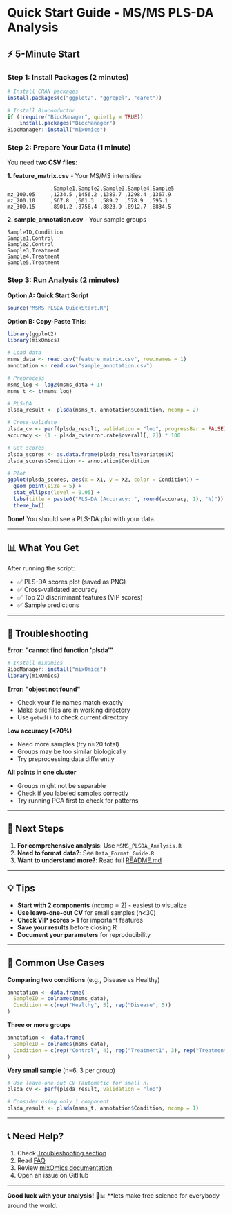 # Quick Start Guide - MS/MS PLS-DA Analysis

## ⚡ 5-Minute Start

### Step 1: Install Packages (2 minutes)

```r
# Install CRAN packages
install.packages(c("ggplot2", "ggrepel", "caret"))

# Install Bioconductor
if (!require("BiocManager", quietly = TRUE))
    install.packages("BiocManager")
BiocManager::install("mixOmics")
```

### Step 2: Prepare Your Data (1 minute)

You need **two CSV files**:

**1. feature_matrix.csv** - Your MS/MS intensities
```
              ,Sample1,Sample2,Sample3,Sample4,Sample5
mz_100.05     ,1234.5 ,1456.2 ,1389.7 ,1298.4 ,1367.9
mz_200.10     ,567.8  ,601.3  ,589.2  ,578.9  ,595.1
mz_300.15     ,8901.2 ,8756.4 ,8823.9 ,8912.7 ,8834.5
```

**2. sample_annotation.csv** - Your sample groups
```
SampleID,Condition
Sample1,Control
Sample2,Control
Sample3,Treatment
Sample4,Treatment
Sample5,Treatment
```

### Step 3: Run Analysis (2 minutes)

**Option A: Quick Start Script**
```r
source("MSMS_PLSDA_QuickStart.R")
```

**Option B: Copy-Paste This:**
```r
library(ggplot2)
library(mixOmics)

# Load data
msms_data <- read.csv("feature_matrix.csv", row.names = 1)
annotation <- read.csv("sample_annotation.csv")

# Preprocess
msms_log <- log2(msms_data + 1)
msms_t <- t(msms_log)

# PLS-DA
plsda_result <- plsda(msms_t, annotation$Condition, ncomp = 2)

# Cross-validate
plsda_cv <- perf(plsda_result, validation = "loo", progressBar = FALSE)
accuracy <- (1 - plsda_cv$error.rate$overall[, 2]) * 100

# Get scores
plsda_scores <- as.data.frame(plsda_result$variates$X)
plsda_scores$Condition <- annotation$Condition

# Plot
ggplot(plsda_scores, aes(x = X1, y = X2, color = Condition)) +
  geom_point(size = 5) +
  stat_ellipse(level = 0.95) +
  labs(title = paste0("PLS-DA (Accuracy: ", round(accuracy, 1), "%)")) +
  theme_bw()
```

**Done!** You should see a PLS-DA plot with your data.

---

## 📊 What You Get

After running the script:
- ✅ PLS-DA scores plot (saved as PNG)
- ✅ Cross-validated accuracy
- ✅ Top 20 discriminant features (VIP scores)
- ✅ Sample predictions

---

## 🔧 Troubleshooting

**Error: "cannot find function 'plsda'"**
```r
# Install mixOmics
BiocManager::install("mixOmics")
library(mixOmics)
```

**Error: "object not found"**
- Check your file names match exactly
- Make sure files are in working directory
- Use `getwd()` to check current directory

**Low accuracy (<70%)**
- Need more samples (try n≥20 total)
- Groups may be too similar biologically
- Try preprocessing data differently

**All points in one cluster**
- Groups might not be separable
- Check if you labeled samples correctly
- Try running PCA first to check for patterns

---

## 📖 Next Steps

1. **For comprehensive analysis**: Use `MSMS_PLSDA_Analysis.R`
2. **Need to format data?**: See `Data_Format_Guide.R`
3. **Want to understand more?**: Read full [README.md](README.md)

---

## 💡 Tips

- **Start with 2 components** (ncomp = 2) - easiest to visualize
- **Use leave-one-out CV** for small samples (n<30)
- **Check VIP scores > 1** for important features
- **Save your results** before closing R
- **Document your parameters** for reproducibility

---

## 🎯 Common Use Cases

**Comparing two conditions** (e.g., Disease vs Healthy)
```r
annotation <- data.frame(
  SampleID = colnames(msms_data),
  Condition = c(rep("Healthy", 5), rep("Disease", 5))
)
```

**Three or more groups**
```r
annotation <- data.frame(
  SampleID = colnames(msms_data),
  Condition = c(rep("Control", 4), rep("Treatment1", 3), rep("Treatment2", 3))
)
```

**Very small sample** (n=6, 3 per group)
```r
# Use leave-one-out CV (automatic for small n)
plsda_cv <- perf(plsda_result, validation = "loo")

# Consider using only 1 component
plsda_result <- plsda(msms_t, annotation$Condition, ncomp = 1)
```

---

## 📞 Need Help?

1. Check [Troubleshooting section](README.md#troubleshooting)
2. Read [FAQ](README.md#faq) 
3. Review [mixOmics documentation](http://mixomics.org/)
4. Open an issue on GitHub

---

**Good luck with your analysis!** 🔬📊
**lets make free science for everybody around the world.
